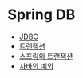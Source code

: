 # Spring DB

* [JDBC](./jdbc)
* [트랜잭션](./transaction)
* [스프링의 트랜잭션](./transactionProb)
* [자바의 예외](./exception)

